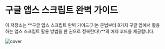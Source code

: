 # 구글 앱스 스크립트 완벽 가이드

이 저장소는 **구글 앱스 스크립트 완벽 가이드(기본 문법부터 8가지 구글 앱에서 활용하는 앱스 스크립트 활용 방법을 한 권으로 정복한다!)**의 예제 코드를 제공합니다.

![cover]('moseskim.github.com/google-app-scripts-3rd/img/cover.jpg')
